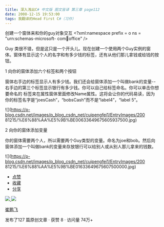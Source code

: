 ```yaml
---
title: 深入浅出C# 中文版 图文皆译 第三章 page112
date: 2008-12-15 19:53:00
tags: 我翻译的Head First C#（习作）
---
```

创建一个窗体来和你的guy对象交互  <?xml:namespace prefix = o ns = "urn:schemas-microsoft-
com:office:office" />

Guy  类很不错，但是这只是一个开头儿。现在创建一个使用两个Guy实例的窗体。窗体有显示这个人的名字和有多少钱的标签，还有从他们那儿拿钱或给钱的按钮。

1  向你的窗体添加六个标签和两个按钮

窗体右手边的标签显示人有多少钱。我们还会给窗体添加一个叫做bank的变量--右手边的第三个标签显示银行有多少钱。你可以自己给标签命名。你可以单击你想要命名的
标签来在属性窗体里面修改Name属性。这将会让你的代码易读，因为你的标签名字是“joesCash”，“bobsCash”而不是“label4”，“label
5”。

![](https://p-blog.csdn.net/images/p_blog_csdn_net/cuipengfei1/EntryImages/200
81215/%E6%88%AA%E5%9B%BE00633649675605937500.jpg)

2  向你的窗体添加变量

你的窗体需要两个人，所以需要两个Guy类型的变量。命名为joe和bob。然后向窗体添加一个叫做bank的变量来存放银行可以给别人或从别人那儿拿来的钱数。

![](https://p-blog.csdn.net/images/p_blog_csdn_net/cuipengfei1/EntryImages/200
81215/%E6%88%AA%E5%9B%BE01633649675607500000.jpg)

  * [ 点赞  ](javascript:;)
  * [ 收藏  ](javascript:;)
  * [ 分享 ](javascript:;)

[ ![](https://profile.csdnimg.cn/5/2/5/3_cuipengfei1)
![](https://g.csdnimg.cn/static/user-reg-year/1x/11.png)
](https://blog.csdn.net/cuipengfei1)

[ 崔鹏飞 ](https://blog.csdn.net/cuipengfei1)

发布了127 篇原创文章  ·  获赞 8  ·  访问量 74万+

